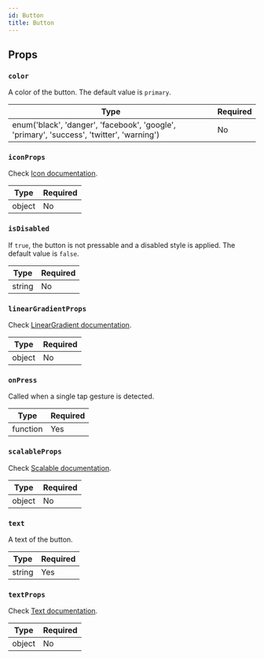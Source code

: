 ```yaml
---
id: Button
title: Button
---
```


## Props

### `color`

A color of the button. The default value is `primary`.

| Type                                                                                      | Required |
| ------------------------------------------------------------------------------------------| -------- |
| enum('black', 'danger', 'facebook', 'google', 'primary', 'success', 'twitter', 'warning') | No       |

### `iconProps`

Check [Icon documentation](Icon.md#props).

| Type   | Required |
| -------| -------- |
| object | No       |

### `isDisabled`

If `true`, the button is not pressable and a disabled style is applied. The default value is `false`.

| Type   | Required |
| -------| -------- |
| string | No       |

### `linearGradientProps`

Check [LinearGradient documentation](LinearGradient.md#props).

| Type   | Required |
| -------| -------- |
| object | No       |

### `onPress`

Called when a single tap gesture is detected.

| Type     | Required |
| ---------| -------- |
| function | Yes      |

### `scalableProps`

Check [Scalable documentation](Scalable.md#props).

| Type   | Required |
| -------| -------- |
| object | No       |

### `text`

A text of the button.

| Type   | Required |
| -------| -------- |
| string | Yes      |

### `textProps`

Check [Text documentation](Text.md#props).

| Type   | Required |
| -------| -------- |
| object | No       |
